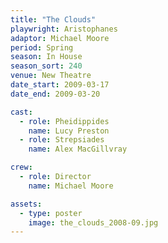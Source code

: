 ```yaml
---
title: "The Clouds"
playwright: Aristophanes
adaptor: Michael Moore
period: Spring
season: In House
season_sort: 240
venue: New Theatre
date_start: 2009-03-17
date_end: 2009-03-20

cast:
  - role: Pheidippides
    name: Lucy Preston
  - role: Strepsiades
    name: Alex MacGillvray

crew:
  - role: Director
    name: Michael Moore

assets:
  - type: poster
    image: the_clouds_2008-09.jpg
---
```

